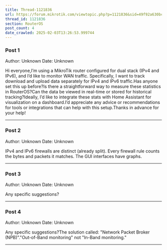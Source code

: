 ```yaml
---
title: Thread-1121836
url: https://forum.mikrotik.com/viewtopic.php?p=1121836&sid=49f92a630bc7970d8ca50523be880e8f#p1121836
thread_id: 1121836
section: RouterOS
post_count: 4
date_crawled: 2025-02-03T13:26:53.999744
---
```


### Post 1
Author: Unknown
Date: Unknown

Hi everyone,I’m using a MikroTik router configured for dual stack (IPv4 and IPv6), and I’d like to monitor WAN traffic. Specifically, I want to track download and upload data separately for IPv4 and IPv6 traffic.Has anyone set this up before?Is there a straightforward way to measure these statistics in RouterOS?Can the data be viewed in real-time or stored for historical tracking?Ideally, I’d like to integrate these stats with Home Assistant for visualization on a dashboard.I’d appreciate any advice or recommendations for tools or integrations that can help with this setup.Thanks in advance for your help!

---
### Post 2
Author: Unknown
Date: Unknown

IPv4 and IPv6 firewalls are distinct (already split). Every firewall rule counts the bytes and packets it matches. The GUI interfaces have graphs.

---
### Post 3
Author: Unknown
Date: Unknown

Any specific suggestions?

---
### Post 4
Author: Unknown
Date: Unknown

Any specific suggestions?The solution called: "Network Packet Broker (NPB)"."Out-of-Band monitoring" not "In-Band monitoring."

---
